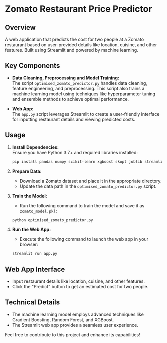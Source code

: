 # Zomato Restaurant Price Predictor

## Overview

A web application that predicts the cost for two people at a Zomato restaurant based on user-provided details like location, cuisine, and other features. Built using Streamlit and powered by machine learning.

## Key Components

- **Data Cleaning, Preprocessing and Model Training:**  
  The script `optimised_zomato_predictor.py` handles data cleaning, feature engineering, and preprocessing. This script also trains a machine learning model using techniques like hyperparameter tuning and ensemble methods to achieve optimal performance.

- **Web App:**  
  The `app.py` script leverages Streamlit to create a user-friendly interface for inputting restaurant details and viewing predicted costs.

## Usage

1. **Install Dependencies:**  
   Ensure you have Python 3.7+ and required libraries installed:
   ```bash
   pip install pandas numpy scikit-learn xgboost skopt joblib streamlit
   ```

2. **Prepare Data:**  
   - Download a Zomato dataset and place it in the appropriate directory.
   - Update the data path in the `optimised_zomato_predictor.py` script.

3. **Train the Model:**  
   - Run the following command to train the model and save it as `zomato_model.pkl`:
   ```bash
   python optimised_zomato_predictor.py
   ```

4. **Run the Web App:**  
   - Execute the following command to launch the web app in your browser:
   ```bash
   streamlit run app.py
   ```

## Web App Interface

- Input restaurant details like location, cuisine, and other features.
- Click the "Predict" button to get an estimated cost for two people.

## Technical Details

- The machine learning model employs advanced techniques like Gradient Boosting, Random Forest, and XGBoost.
- The Streamlit web app provides a seamless user experience.

Feel free to contribute to this project and enhance its capabilities!
